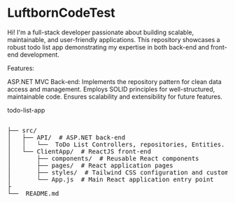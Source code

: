# LuftbornCodeTest
Hi! I'm a full-stack developer passionate about building scalable, maintainable, and user-friendly applications. This repository showcases a robust todo list app demonstrating my expertise in both back-end and front-end development.

Features:

ASP.NET MVC Back-end:
Implements the repository pattern for clean data access and management.
Employs SOLID principles for well-structured, maintainable code.
Ensures scalability and extensibility for future features.

todo-list-app
<pre> 
├── src/
│   ├── API/  # ASP.NET back-end 
│   │   └──  ToDo List Controllers, repositories, Entities.
│   └── ClientApp/  # ReactJS front-end 
│       ├── components/  # Reusable React components
│       ├── pages/  # React application pages
│       ├── styles/  # Tailwind CSS configuration and custom styles
│       └── App.js  # Main React application entry point
├
└──  README.md  

</pre>
